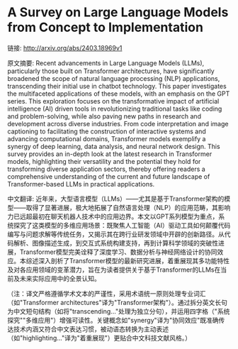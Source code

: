 # A Survey on Large Language Models from Concept to Implementation

链接: http://arxiv.org/abs/2403.18969v1

原文摘要:
Recent advancements in Large Language Models (LLMs), particularly those built
on Transformer architectures, have significantly broadened the scope of natural
language processing (NLP) applications, transcending their initial use in
chatbot technology. This paper investigates the multifaceted applications of
these models, with an emphasis on the GPT series. This exploration focuses on
the transformative impact of artificial intelligence (AI) driven tools in
revolutionizing traditional tasks like coding and problem-solving, while also
paving new paths in research and development across diverse industries. From
code interpretation and image captioning to facilitating the construction of
interactive systems and advancing computational domains, Transformer models
exemplify a synergy of deep learning, data analysis, and neural network design.
This survey provides an in-depth look at the latest research in Transformer
models, highlighting their versatility and the potential they hold for
transforming diverse application sectors, thereby offering readers a
comprehensive understanding of the current and future landscape of
Transformer-based LLMs in practical applications.

中文翻译:
近年来，大型语言模型（LLMs）——尤其是基于Transformer架构的模型——取得了显著进展，极大地拓展了自然语言处理（NLP）的应用范畴，其影响力已远超最初在聊天机器人技术中的应用边界。本文以GPT系列模型为重点，系统探究了这类模型的多维应用场景：既聚焦人工智能（AI）驱动工具如何颠覆代码编写与问题求解等传统任务，又揭示其在跨行业研发领域中开辟的创新路径。从代码解析、图像描述生成，到交互式系统构建支持，再到计算科学领域的突破性进展，Transformer模型完美诠释了深度学习、数据分析与神经网络设计的协同效应。本综述深入剖析了Transformer模型的最新研究进展，着重展现其多功能特性及对各应用领域的变革潜力，旨在为读者提供关于基于Transformer的LLMs在当前及未来实际应用中的全景认知。  

（注：译文严格遵循学术文本的严谨性，采用术语统一原则处理专业词汇（如"Transformer architectures"译为"Transformer架构"）。通过拆分英文长句为中文短句结构（如将"transcending..."处理为独立分句），并运用四字格（"系统探究""多维应用"）增强可读性。关键概念如"synergy"译为"协同效应"既准确传达技术内涵又符合中文表达习惯，被动语态转换为主动表述（如"highlighting..."译为"着重展现"）更贴合中文科技文献风格。）
